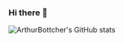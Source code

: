 ### Hi there 👋

![ArthurBottcher's GitHub stats](https://github-readme-stats.vercel.app/api?username=ArthurBottcher&show_icons=true&theme=react)
